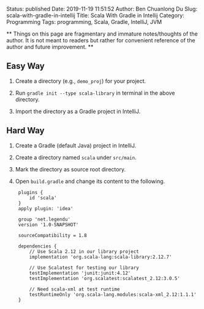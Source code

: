 Status: published
Date: 2019-11-19 11:51:52
Author: Ben Chuanlong Du
Slug: scala-with-gradle-in-intellij
Title: Scala With Gradle in Intellij
Category: Programming
Tags: programming, Scala, Gradle, IntelliJ, JVM

**
Things on this page are
fragmentary and immature notes/thoughts of the author.
It is not meant to readers
but rather for convenient reference of the author and future improvement.
**

## Easy Way

1. Create a directory (e.g., `demo_proj`) for your project.

2. Run `gradle init --type scala-library` in terminal in the above directory.

3. Import the directory as a Gradle project in IntelliJ.

## Hard Way

1. Create a Gradle (default Java) project in IntelliJ. 

2. Create a directory named `scala` under `src/main`.

3. Mark the directory as source root directory.

4. Open `build.gradle` and change its content to the following.

        plugins {
            id 'scala'
        }
        apply plugin: 'idea'

        group 'net.legendu'
        version '1.0-SNAPSHOT'

        sourceCompatibility = 1.8

        dependencies {
            // Use Scala 2.12 in our library project
            implementation 'org.scala-lang:scala-library:2.12.7'

            // Use Scalatest for testing our library
            testImplementation 'junit:junit:4.12'
            testImplementation 'org.scalatest:scalatest_2.12:3.0.5'

            // Need scala-xml at test runtime
            testRuntimeOnly 'org.scala-lang.modules:scala-xml_2.12:1.1.1'
        }
